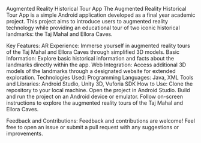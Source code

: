 Augmented Reality Historical Tour App
The Augmented Reality Historical Tour App is a simple Android application developed as a final year academic project. This project aims to introduce users to augmented reality technology while providing an educational tour of two iconic historical landmarks: the Taj Mahal and Ellora Caves.

Key Features:
AR Experience: Immerse yourself in augmented reality tours of the Taj Mahal and Ellora Caves through simplified 3D models.
Basic Information: Explore basic historical information and facts about the landmarks directly within the app.
Web Integration: Access additional 3D models of the landmarks through a designated website for extended exploration.
Technologies Used:
Programming Languages: Java, XML
Tools and Libraries: Android Studio, Unity 3D, Vuforia SDK
How to Use:
Clone the repository to your local machine.
Open the project in Android Studio.
Build and run the project on an Android device or emulator.
Follow on-screen instructions to explore the augmented reality tours of the Taj Mahal and Ellora Caves.


Feedback and Contributions:
Feedback and contributions are welcome! Feel free to open an issue or submit a pull request with any suggestions or improvements.

